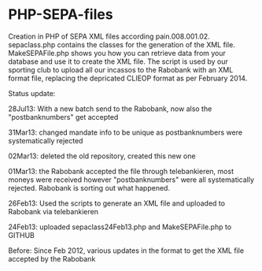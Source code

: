 PHP-SEPA-files
==============

Creation in PHP of SEPA XML files according pain.008.001.02.
sepaclass.php contains the classes for the generation of the XML file.
MakeSEPAFile.php shows you how you can retrieve data from your database and
use it to create the XML file.
The script is used by our sporting club to upload all our incassos to the Rabobank 
with an XML format file, replacing the depricated CLIEOP format as per February 2014.


Status update:

28Jul13: With a new batch send to the Rabobank, now also the "postbanknumbers" get accepted

31Mar13: changed mandate info to be unique as postbanknumbers were systematically rejected

02Mar13: deleted the old repository, created this new one

01Mar13: the Rabobank accepted the file through telebankieren, most moneys were received
however "postbanknumbers" were all systematically rejected. Rabobank is sorting out what happened.

26Feb13: Used the scripts to generate an XML file and uploaded to Rabobank via telebankieren

24Feb13: uploaded sepaclass24Feb13.php and MakeSEPAFile.php to GITHUB

Before:
Since Feb 2012, various updates in the format to get the XML file accepted by the Rabobank
